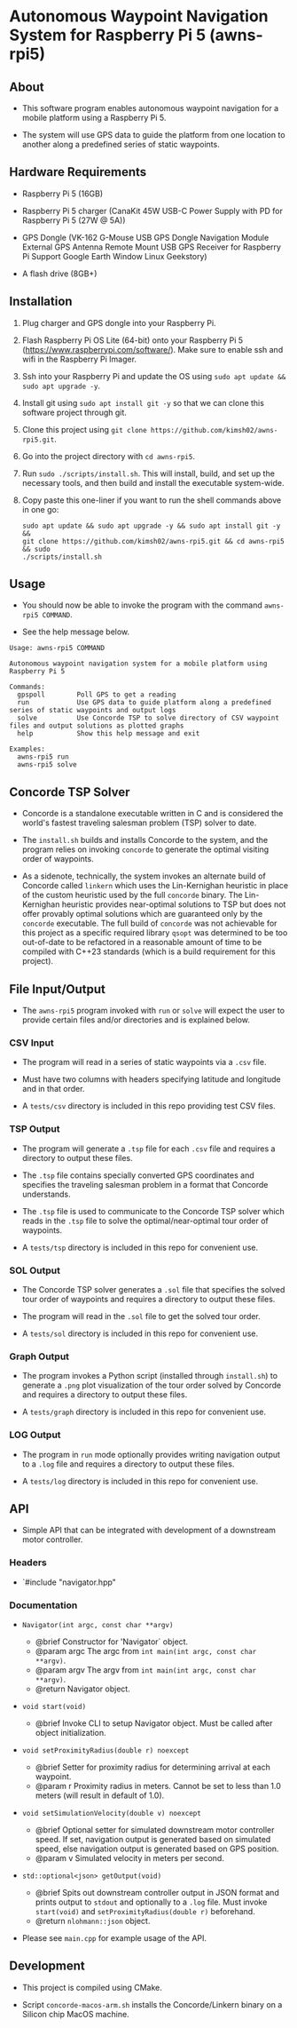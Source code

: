 # Autonomous Waypoint Navigation System for Raspberry Pi 5 (awns-rpi5)

## About

- This software program enables autonomous waypoint navigation for a mobile
platform using a Raspberry Pi 5.

- The system will use GPS data to guide the platform from one location to
another along a predefined series of static waypoints.

## Hardware Requirements

- Raspberry Pi 5 (16GB)

- Raspberry Pi 5 charger (CanaKit 45W USB-C Power Supply with PD for Raspberry
  Pi 5 (27W @ 5A))

- GPS Dongle (VK-162 G-Mouse USB GPS Dongle Navigation Module External GPS
  Antenna Remote Mount USB GPS Receiver for Raspberry Pi Support Google Earth
  Window Linux Geekstory)

- A flash drive (8GB+)

## Installation

1. Plug charger and GPS dongle into your Raspberry Pi.

1. Flash Raspberry Pi OS Lite (64-bit) onto your Raspberry Pi 5
(https://www.raspberrypi.com/software/). Make sure to enable ssh and wifi in the
Raspberry Pi Imager.

1. Ssh into your Raspberry Pi and update the OS using `sudo apt update && sudo
apt upgrade -y`.

1. Install git using `sudo apt install git -y` so that we can clone this
software project through git.

1. Clone this project using `git clone
https://github.com/kimsh02/awns-rpi5.git`.

1. Go into the project directory with `cd awns-rpi5`.

1. Run `sudo ./scripts/install.sh`. This will install, build, and set up the
necessary tools, and then build and install the executable system-wide.

1. Copy paste this one-liner if you want to run the shell commands above in one
   go:
   ```
   sudo apt update && sudo apt upgrade -y && sudo apt install git -y &&
   git clone https://github.com/kimsh02/awns-rpi5.git && cd awns-rpi5 && sudo
   ./scripts/install.sh
   ```

## Usage

- You should now be able to invoke the program with the command `awns-rpi5 COMMAND`.

- See the help message below.

```
Usage: awns-rpi5 COMMAND

Autonomous waypoint navigation system for a mobile platform using Raspberry Pi 5

Commands:
  gpspoll        Poll GPS to get a reading
  run            Use GPS data to guide platform along a predefined series of static waypoints and output logs
  solve          Use Concorde TSP to solve directory of CSV waypoint files and output solutions as plotted graphs
  help           Show this help message and exit

Examples:
  awns-rpi5 run
  awns-rpi5 solve
```

## Concorde TSP Solver

- Concorde is a standalone executable written in C and is considered the world's
  fastest traveling salesman problem (TSP) solver to date.

- The `install.sh` builds and installs Concorde to the system, and the program
  relies on invoking `concorde` to generate the optimal visiting order of
  waypoints.

- As a sidenote, technically, the system invokes an alternate build of Concorde
  called `linkern` which uses the Lin-Kernighan heuristic in place of the custom
  heuristic used by the full `concorde` binary. The Lin-Kernighan heuristic
  provides near-optimal solutions to TSP but does not offer provably optimal
  solutions which are guaranteed only by the `concorde` executable. The full
  build of `concorde` was not achievable for this project as a specific required
  library `qsopt` was determined to be too out-of-date to be refactored in a
  reasonable amount of time to be compiled with C++23 standards (which is a
  build requirement for this project).

## File Input/Output

- The `awns-rpi5` program invoked with `run` or `solve` will expect the user to
  provide certain files and/or directories and is explained below.

### CSV Input

- The program will read in a series of static waypoints via a `.csv` file.

- Must have two columns with headers specifying latitude and longitude and in
  that order.

- A `tests/csv` directory is included in this repo providing test CSV files.

### TSP Output

- The program will generate a `.tsp` file for each `.csv` file and requires a
  directory to output these files.

- The `.tsp` file contains specially converted GPS coordinates and specifies the
  traveling salesman problem in a format that Concorde understands.

- The `.tsp` file is used to communicate to the Concorde TSP solver which reads
  in the `.tsp` file to solve the optimal/near-optimal tour order of waypoints.

- A `tests/tsp` directory is included in this repo for convenient use.

### SOL Output

- The Concorde TSP solver generates a `.sol` file that specifies the solved tour
  order of waypoints and requires a directory to output these files.

- The program will read in the `.sol` file to get the solved tour order.

- A `tests/sol` directory is included in this repo for convenient use.

### Graph Output

- The program invokes a Python script (installed through `install.sh`) to
  generate a `.png` plot visualization of the tour order solved by Concorde and
  requires a directory to output these files.

- A `tests/graph` directory is included in this repo for convenient use.

### LOG Output

- The program in `run` mode optionally provides writing navigation output to a
  `.log` file and requires a directory to output these files.

- A `tests/log` directory is included in this repo for convenient use.

## API

- Simple API that can be integrated with development of a downstream motor
  controller.

### Headers

- `#include "navigator.hpp"

### Documentation

- `Navigator(int argc, const char **argv)`
  - @brief Constructor for 'Navigator` object.
  - @param argc The argc from `int main(int argc, const char **argv)`.
  - @param argv The argv from `int main(int argc, const char **argv)`.
  - @return Navigator object.

- `void start(void)`
  - @brief Invoke CLI to setup Navigator object. Must be called after object
    initialization.

- `void setProximityRadius(double r) noexcept`
  - @brief Setter for proximity radius for determining arrival at each waypoint.
  - @param r Proximity radius in meters. Cannot be set to less than 1.0
    meters (will result in default of 1.0).

- `void setSimulationVelocity(double v) noexcept`
  - @brief Optional setter for simulated downstream motor controller speed. If
    set, navigation output is generated based on simulated speed, else
    navigation output is generated based on GPS position.
  - @param v Simulated velocity in meters per second.

- `std::optional<json> getOutput(void)`
  - @brief Spits out downstream controller output in JSON format and prints
    output to `stdout` and optionally to a `.log` file. Must invoke
    `start(void)` and `setProximityRadius(double r)` beforehand.
  - @return `nlohmann::json` object.

- Please see `main.cpp` for example usage of the API.

## Development

- This project is compiled using CMake.

- Script `concorde-macos-arm.sh` installs the Concorde/Linkern binary on a
  Silicon chip MacOS machine.